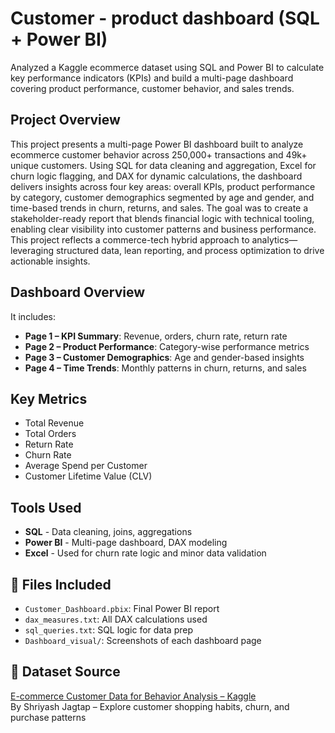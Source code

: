 # Customer - product dashboard (SQL + Power BI)
Analyzed a Kaggle ecommerce dataset using SQL and Power BI to calculate key performance indicators (KPIs) and build a multi-page dashboard covering product performance, customer behavior, and sales trends.


## Project Overview
This project presents a multi-page Power BI dashboard built to analyze ecommerce customer behavior across 250,000+ transactions and 49k+ unique customers. Using SQL for data cleaning and aggregation, Excel for churn logic flagging, and DAX for dynamic calculations, the dashboard delivers insights across four key areas: overall KPIs, product performance by category, customer demographics segmented by age and gender, and time-based trends in churn, returns, and sales. The goal was to create a stakeholder-ready report that blends financial logic with technical tooling, enabling clear visibility into customer patterns and business performance. This project reflects a commerce-tech hybrid approach to analytics—leveraging structured data, lean reporting, and process optimization to drive actionable insights.

## Dashboard Overview
It includes:
- **Page 1 – KPI Summary**: Revenue, orders, churn rate, return rate
- **Page 2 – Product Performance**: Category-wise performance metrics
- **Page 3 – Customer Demographics**: Age and gender-based insights
- **Page 4 – Time Trends**: Monthly patterns in churn, returns, and sales

## Key Metrics
- Total Revenue
- Total Orders
- Return Rate
- Churn Rate
- Average Spend per Customer
- Customer Lifetime Value (CLV)


## Tools Used
- **SQL** - Data cleaning, joins, aggregations
- **Power BI** - Multi-page dashboard, DAX modeling
- **Excel** - Used for churn rate logic and minor data validation

## 📁 Files Included
- `Customer_Dashboard.pbix`: Final Power BI report
- `dax_measures.txt`: All DAX calculations used
- `sql_queries.txt`: SQL logic for data prep
- `Dashboard_visual/`: Screenshots of each dashboard page

## 📂 Dataset Source
[E-commerce Customer Data for Behavior Analysis – Kaggle](https://www.kaggle.com/datasets/shriyashjagtap/e-commerce-customer-for-behavior-analysis)  
By Shriyash Jagtap – Explore customer shopping habits, churn, and purchase patterns


